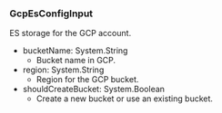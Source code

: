 ### GcpEsConfigInput
ES storage for the GCP account.

- bucketName: System.String
  - Bucket name in GCP.
- region: System.String
  - Region for the GCP bucket.
- shouldCreateBucket: System.Boolean
  - Create a new bucket or use an existing bucket.
